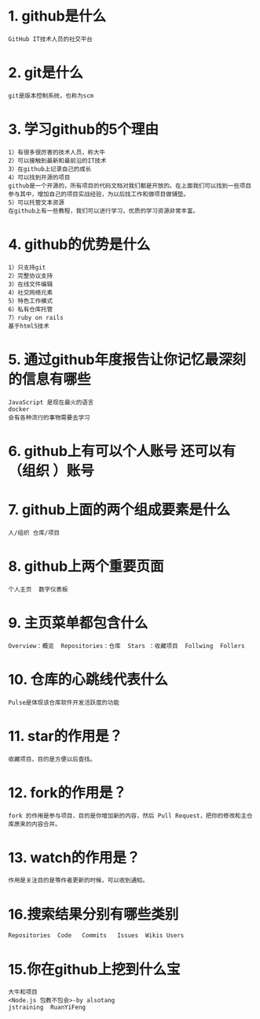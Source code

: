 
# 1. github是什么
    GitHub IT技术人员的社交平台 
 
# 2. git是什么
    git是版本控制系统，也称为scm

# 3. 学习github的5个理由
    1）有很多很厉害的技术人员，称大牛
    2）可以接触到最新和最前沿的IT技术
    3）在github上记录自己的成长
    4）可以找到开源的项目
    github是一个开源的，所有项目的代码文档对我们都是开放的。在上面我们可以找到一些项目参与其中，增加自己的项目实战经验，为以后找工作和做项目做铺垫。
    5）可以托管文本资源
    在github上有一些教程，我们可以进行学习，优质的学习资源非常丰富。 

# 4. github的优势是什么
    1）只支持git
    2）完整协议支持
    3）在线文件编辑
    4）社交网络元素
    5）特色工作模式
    6）私有仓库托管
    7）ruby on rails
    基于html5技术

# 5. 通过github年度报告让你记忆最深刻的信息有哪些
    JavaScript 是现在最火的语言
    docker
    会有各种流行的事物需要去学习

# 6. github上有可以个人账号 还可以有（组织 ）账号

# 7. github上面的两个组成要素是什么
    人/组织 仓库/项目
# 8. github上两个重要页面
    个人主页  数字仪表板

# 9. 主页菜单都包含什么  
    Overview：概览  Repositories：仓库  Stars ：收藏项目  Follwing  Follers      

# 10. 仓库的心跳线代表什么  
    Pulse是体现该仓库软件开发活跃度的功能

# 11. star的作用是？
    收藏项目，目的是方便以后查找。

# 12. fork的作用是？
    fork 的作用是参与项目，目的是你增加新的内容，然后 Pull Request，把你的修改和主仓库原来的内容合并。

# 13. watch的作用是？
    作用是关注目的是等作者更新的时候，可以收到通知。

# 16.搜索结果分别有哪些类别
    Repositories  Code   Commits   Issues  Wikis Users

# 15.你在github上挖到什么宝
    大牛和项目
    <Node.js 包教不包会>-by alsotang
    jstraining  RuanYiFeng 

